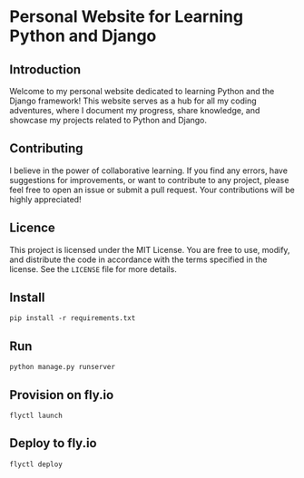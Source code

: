 # Personal Website for Learning Python and Django

## Introduction

Welcome to my personal website dedicated to learning Python and the Django framework! This website serves as a hub for all my coding adventures, where I document my progress, share knowledge, and showcase my projects related to Python and Django.

## Contributing
I believe in the power of collaborative learning. If you find any errors, have suggestions for improvements, or want to contribute to any project, please feel free to open an issue or submit a pull request. Your contributions will be highly appreciated!

## Licence
This project is licensed under the MIT License. You are free to use, modify, and distribute the code in accordance with the terms specified in the license. See the `LICENSE` file for more details.

## Install
`pip install -r requirements.txt`

## Run
`python manage.py runserver`

## Provision on fly.io
`flyctl launch`

## Deploy to fly.io
`flyctl deploy`
